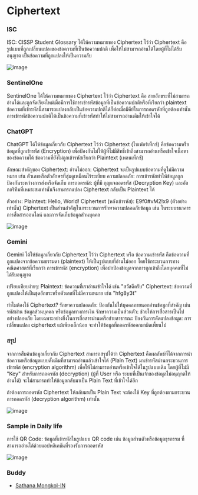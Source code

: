 # Ciphertext

### ISC
ISC: CISSP Student Glossary ได้ให้ความหมายของ Ciphertext ไว้ว่า Ciphertext คือ รูปแบบที่ถูกเปลี่ยนแปลงของข้อความที่เป็นข้อความปกติ เพื่อให้ไม่สามารถอ่านได้โดยผู้ที่ไม่ได้รับอนุญาต เป็นข้อความที่ถูกแปลงให้เป็นความลับ

![image](https://www.keepersecurity.com/blog/wp-content/uploads/2024/04/Blog-Infographic-1.png)

### SentinelOne
SentinelOne ได้ให้ความหมายของ Ciphertext ไว้ว่า Ciphertext คือ สายอักขระที่ไม่สามารถอ่านได้และถูกจัดเรียงใหม่เมื่อมีการใช้การเข้ารหัสข้อมูลที่เป็นข้อความปกติหรือที่เรียกว่า plaintext ข้อความที่เข้ารหัสนี้สามารถแปลงกลับเป็นข้อความปกติได้ก็ต่อเมื่อมีคีย์ในการถอดรหัสที่ถูกต้องเท่านั้น การเข้ารหัสข้อความปกติให้เป็นข้อความที่เข้ารหัสทำให้ไม่สามารถอ่านเดิมให้เข้าใจได้

### ChatGPT
ChatGPT ได้ให้ข้อมูลเกี่ยวกับ Ciphertext ไว้ว่า Ciphertext (ไซเฟอร์เท็กซ์) คือข้อความหรือข้อมูลที่ถูกเข้ารหัส (Encryption) เพื่อป้องกันไม่ให้ผู้ที่ไม่มีสิทธิ์เข้าถึงสามารถอ่านหรือเข้าใจเนื้อหาของข้อความได้ ข้อความที่ยังไม่ถูกเข้ารหัสเรียกว่า Plaintext (เพลนเท็กซ์)

ลักษณะสำคัญของ Ciphertext:
อ่านไม่ออก: Ciphertext จะเป็นรูปแบบข้อความที่ดูไม่มีความหมาย เช่น ตัวเลขหรือตัวอักษรที่สุ่มดูเหมือนไร้ระเบียบ
ความปลอดภัย: การเข้ารหัสทำให้ข้อมูลถูกป้องกันระหว่างการส่งหรือจัดเก็บ
การถอดรหัส: ผู้ที่มี กุญแจถอดรหัส (Decryption Key) และอัลกอริทึมที่เหมาะสมเท่านั้นจึงสามารถแปลง Ciphertext กลับเป็น Plaintext ได้

ตัวอย่าง:
Plaintext: Hello, World!
Ciphertext (หลังเข้ารหัส): E9f0#vM2!x9 (ตัวอย่างเท่านั้น)
Ciphertext เป็นส่วนสำคัญในกระบวนการรักษาความปลอดภัยข้อมูล เช่น ในระบบธนาคาร การสื่อสารออนไลน์ และการจัดเก็บข้อมูลส่วนบุคคล

![image](https://sslinsights.com/wp-content/uploads/2024/07/plaintext-vs-ciphertext-difference.png)

### Gemini
Gemini ได้ให้ข้อมูลเกี่ยวกับ Ciphertext ไว้ว่า Ciphertext หรือ ข้อความเข้ารหัส คือข้อความที่ถูกแปลงจากข้อความธรรมดา (plaintext) ให้เป็นรูปแบบที่อ่านไม่ออก โดยใช้กระบวนการทางคณิตศาสตร์ที่เรียกว่า การเข้ารหัส (encryption) เพื่อปกป้องข้อมูลจากการถูกเข้าถึงโดยบุคคลที่ไม่ได้รับอนุญาต

เปรียบเทียบง่ายๆ:
Plaintext: ข้อความที่เราอ่านเข้าใจได้ เช่น "สวัสดีครับ"
Ciphertext: ข้อความที่ถูกแปลงให้เป็นชุดอักขระหรือตัวเลขที่ไม่มีความหมาย เช่น "hfg8y3t"

ทำไมต้องใช้ Ciphertext?
รักษาความปลอดภัย: ป้องกันไม่ให้บุคคลภายนอกอ่านข้อมูลที่สำคัญ เช่น รหัสผ่าน ข้อมูลส่วนบุคคล หรือข้อมูลทางการเงิน
รักษาความเป็นส่วนตัว: ช่วยให้การสื่อสารเป็นไปอย่างปลอดภัย โดยเฉพาะอย่างยิ่งในการสื่อสารผ่านเครือข่ายสาธารณะ
ป้องกันการดัดแปลงข้อมูล: การเปลี่ยนแปลง ciphertext แม้เพียงเล็กน้อย จะทำให้ข้อมูลที่ถอดรหัสออกมาผิดเพี้ยนไป

### สรุป
จากการสืบค้นข้อมูลเกี่ยวกับ Ciphertext สามารถสรุปได้ว่า Ciphertext คือผลลัพธ์ที่ได้จากการนำข้อความหรือข้อมูลแบบดั้งเดิมที่สามารถอ่านแล้วเข้าใจได้ (Plain Text) มาเข้ารหัสผ่านกระบวนการเข้ารหัส (encryption algorithm) เพื่อให้ไม่สามารถอ่านหรือเข้าใจได้ในรูปแบบเดิม โดยผู้ที่ไม่มี "Key" สำหรับการถอดรหัส (decryption) (ผู้ที่ User หรือ ระบบที่เป็นเจ้าของข้อมูลไม่อนุญาตให้อ่านได้) จะไม่สามารถทำให้ข้อมูลกลับมาเป็น Plain Text ที่เข้าใจได้อีก 

ถ้าต้องการถอดรหัส Ciphertext ให้กลับมาเป็น Plain Text จะต้องใช้ Key ที่ถูกต้องตามกระบวนการถอดรหัส (decryption algorithm) เท่านั้น

![image](https://media.geeksforgeeks.org/wp-content/uploads/20240530193453/1.webp)

### Sample in Daily life
การใช้ QR Code: ข้อมูลที่เข้ารหัสในรูปแบบ QR code เช่น ข้อมูลส่วนตัวหรือข้อมูลธุรกรรม ที่สามารถอ่านได้ด้วยแอปพลิเคชันที่รองรับการถอดรหัส

![image](https://www.researchgate.net/publication/340700567/figure/fig2/AS:881307076796416@1587131389395/a-Encoding-data-in-QR-Codes-b-Encrypting-and-then-encoding-data-in-QR-Codes.ppm)

### Buddy
- [Sathana Mongkol-IN](README)